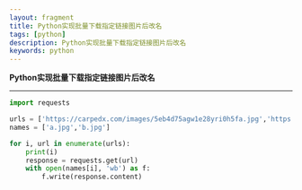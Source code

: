 ```yaml
---
layout: fragment
title: Python实现批量下载指定链接图片后改名
tags: [python]
description: Python实现批量下载指定链接图片后改名
keywords: python
---
```




**Python实现批量下载指定链接图片后改名**

------




```python
import requests

urls = ['https://carpedx.com/images/5eb4d75agw1e28yri0h5fa.jpg','https://carpedx.com/images/5eb4d75agw1e28yri0h5fb.jpg']
names = ['a.jpg','b.jpg']

for i, url in enumerate(urls):
    print(i)
    response = requests.get(url)
    with open(names[i], 'wb') as f:
        f.write(response.content)
```

